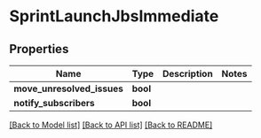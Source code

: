 # SprintLaunchJbsImmediate

## Properties

Name | Type | Description | Notes
------------ | ------------- | ------------- | -------------
**move_unresolved_issues** | **bool** |  | 
**notify_subscribers** | **bool** |  | 

[[Back to Model list]](../README.md#documentation-for-models) [[Back to API list]](../README.md#documentation-for-api-endpoints) [[Back to README]](../README.md)


